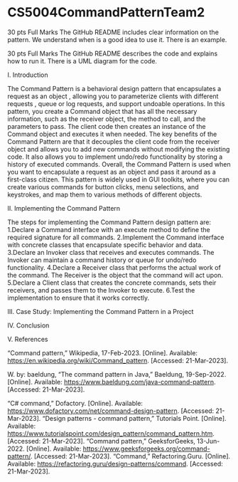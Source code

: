 # CS5004CommandPatternTeam2

30 pts
Full Marks
The GitHub README includes clear information on the pattern. We understand when is a good idea to use it. There is an example.

30 pts
Full Marks
The GitHub README describes the code and explains how to run it. There is a UML diagram for the code.

I. Introduction

The Command Pattern is a behavioral design pattern that encapsulates a request as an object , allowing you to parameterize clients with different requests , queue or log requests, and support undoable operations. In this pattern, you create a Command object that has all the necessary information, such as the receiver object, the method to call, and the parameters to pass. The client code then creates an instance of the Command object and executes it when needed. The key benefits of the Command Pattern are that it decouples the client code from the receiver object and allows you to add new commands without modifying the existing code. It also allows you to implement undo/redo functionality by storing a history of executed commands. Overall, the Command Pattern is used when you want to encapsulate a request as an object and pass it around as a first-class citizen. This pattern is widely used in GUI toolkits, where you can create various commands for button clicks, menu selections, and keystrokes, and map them to various methods of different objects.


II. Implementing the Command Pattern

The steps for implementing the Command Pattern design pattern are:
    1.Declare a Command interface with an execute method to define the required signature for all commands.
    2.Implement the Command interface with concrete classes that encapsulate specific behavior and data.
    3.Declare an Invoker class that receives and executes commands. The Invoker can maintain a command history or queue for undo/redo functionality.
    4.Declare a Receiver class that performs the actual work of the command. The Receiver is the object that the command will act upon.
    5.Declare a Client class that creates the concrete commands, sets their receivers, and passes them to the Invoker to execute.
    6.Test the implementation to ensure that it works correctly.

III. Case Study: Implementing the Command Pattern in a Project

IV. Conclusion

V. References

“Command pattern,” Wikipedia, 17-Feb-2023. [Online]. Available: https://en.wikipedia.org/wiki/Command_pattern. [Accessed: 21-Mar-2023]. 

W. by: baeldung, “The command pattern in Java,” Baeldung, 19-Sep-2022. [Online]. Available: https://www.baeldung.com/java-command-pattern. [Accessed: 21-Mar-2023]. 

“C# command,” Dofactory. [Online]. Available: https://www.dofactory.com/net/command-design-pattern. [Accessed: 21-Mar-2023]. 
“Design patterns - command pattern,” Tutorials Point. [Online]. Available: https://www.tutorialspoint.com/design_pattern/command_pattern.htm. [Accessed: 21-Mar-2023]. 
“Command pattern,” GeeksforGeeks, 13-Jun-2022. [Online]. Available: https://www.geeksforgeeks.org/command-pattern/. [Accessed: 21-Mar-2023]. 
“Command,” Refactoring.Guru. [Online]. Available: https://refactoring.guru/design-patterns/command. [Accessed: 21-Mar-2023]. 






